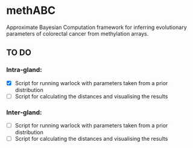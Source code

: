 # methABC
Approximate Bayesian Computation framework for inferring evolutionary parameters of colorectal cancer from methylation arrays.

## TO DO
### Intra-gland:
- [x] Script for running warlock with parameters taken from a prior distribution
- [ ] Script for calculating the distances and visualising the results
### Inter-gland:
- [ ] Script for running warlock with parameters taken from a prior distribution
- [ ] Script for calculating the distances and visualising the results
